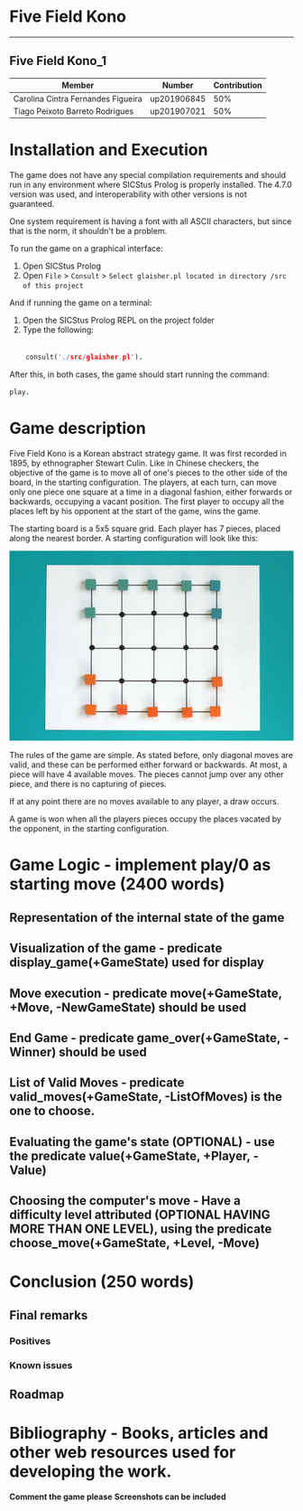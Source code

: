 # Five Field Kono

---

## Five Field Kono_1

| Member                             | Number      | Contribution |
| ---------------------------------- | ----------- | ------------ |
| Carolina Cintra Fernandes Figueira | up201906845 | 50%          |
| Tiago Peixoto Barreto Rodrigues    | up201907021 | 50%          |

# Installation and Execution

The game does not have any special compilation requirements and should run in any environment where SICStus Prolog is properly installed. The 4.7.0 version was used, and interoperability with other versions is not guaranteed.

One system requirement is having a font with all ASCII characters, but since that is the norm, it shouldn't be a problem.

To run the game on a graphical interface:

1. Open SICStus Prolog
2. Open `File` > `Consult` > `Select glaisher.pl located in directory /src of this project`

And if running the game on a terminal:

1. Open the SICStus Prolog REPL on the project folder
2. Type the following:

```prolog

    consult('./src/glaisher.pl').

```

After this, in both cases, the game should start running the command:

```prolog
play.
```

# Game description

Five Field Kono is a Korean abstract strategy game. It was first recorded in 1895, by ethnographer Stewart Culin. Like in Chinese checkers, the objective of the game is to move all of one's pieces to the other side of the board, in the starting configuration. The players, at each turn, can move only one piece one square at a time in a diagonal fashion, either forwards or backwards, occupying a vacant position. The first player to occupy all the places left by his opponent at the start of the game, wins the game.

The starting board is a 5x5 square grid. Each player has 7 pieces, placed along the nearest border. A starting configuration will look like this:

![Starting configuration](./images/starting-configuration.jpg)

The rules of the game are simple. As stated before, only diagonal moves are valid, and these can be performed either forward or backwards. At most, a piece will have 4 available moves. The pieces cannot jump over any other piece, and there is no capturing of pieces.

If at any point there are no moves available to any player, a draw occurs.

A game is won when all the players pieces occupy the places vacated by the opponent, in the starting configuration.

# Game Logic - implement play/0 as starting move (2400 words)

## Representation of the internal state of the game

## Visualization of the game - predicate display_game(+GameState) used for display

## Move execution - predicate move(+GameState, +Move, -NewGameState) should be used

## End Game - predicate game_over(+GameState, -Winner) should be used

## List of Valid Moves - predicate valid_moves(+GameState, -ListOfMoves) is the one to choose.

## Evaluating the game's state (OPTIONAL) - use the predicate value(+GameState, +Player, -Value)

## Choosing the computer's move - Have a difficulty level attributed (OPTIONAL HAVING MORE THAN ONE LEVEL), using the predicate choose_move(+GameState, +Level, -Move)

# Conclusion (250 words)

## Final remarks

### Positives

### Known issues

## Roadmap

# Bibliography - Books, articles and other web resources used for developing the work.

**Comment the game please**
**Screenshots can be included**
